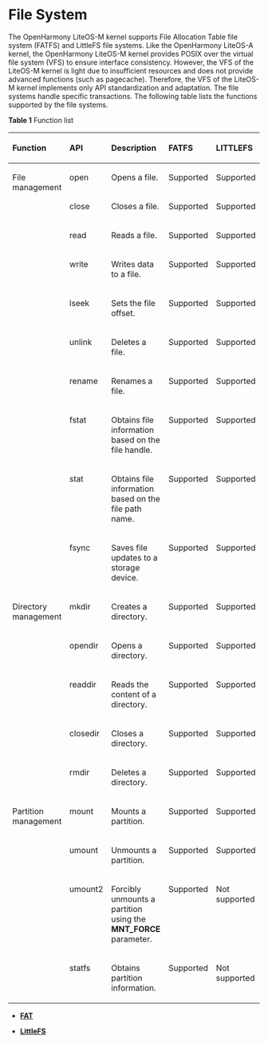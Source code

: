 # File System<a name="EN-US_TOPIC_0000001079036460"></a>

The OpenHarmony LiteOS-M kernel supports File Allocation Table file system \(FATFS\) and LittleFS file systems. Like the OpenHarmony LiteOS-A kernel, the OpenHarmony LiteOS-M kernel provides POSIX over the virtual file system \(VFS\) to ensure interface consistency. However, the VFS of the LiteOS-M kernel is light due to insufficient resources and does not provide advanced functions \(such as pagecache\). Therefore, the VFS of the LiteOS-M kernel implements only API standardization and adaptation. The file systems handle specific transactions. The following table lists the functions supported by the file systems.

**Table  1**  Function list

<a name="table147491853163018"></a>
<table><thead align="left"><tr id="row10807205323013"><th class="cellrowborder" valign="top" width="12.738726127387261%" id="mcps1.2.6.1.1"><p id="p980714539304"><a name="p980714539304"></a><a name="p980714539304"></a>Function</p>
</th>
<th class="cellrowborder" valign="top" width="12.418758124187582%" id="mcps1.2.6.1.2"><p id="p1780715533305"><a name="p1780715533305"></a><a name="p1780715533305"></a>API</p>
</th>
<th class="cellrowborder" valign="top" width="44.605539446055396%" id="mcps1.2.6.1.3"><p id="p18807185316301"><a name="p18807185316301"></a><a name="p18807185316301"></a>Description</p>
</th>
<th class="cellrowborder" valign="top" width="14.87851214878512%" id="mcps1.2.6.1.4"><p id="p12498884271"><a name="p12498884271"></a><a name="p12498884271"></a>FATFS</p>
</th>
<th class="cellrowborder" valign="top" width="15.358464153584642%" id="mcps1.2.6.1.5"><p id="p348021419272"><a name="p348021419272"></a><a name="p348021419272"></a>LITTLEFS</p>
</th>
</tr>
</thead>
<tbody><tr id="row15807135373016"><td class="cellrowborder" rowspan="10" valign="top" width="12.738726127387261%" headers="mcps1.2.6.1.1 "><p id="p13807185311309"><a name="p13807185311309"></a><a name="p13807185311309"></a>File management</p>
</td>
<td class="cellrowborder" valign="top" width="12.418758124187582%" headers="mcps1.2.6.1.2 "><p id="p1844913783415"><a name="p1844913783415"></a><a name="p1844913783415"></a>open</p>
</td>
<td class="cellrowborder" valign="top" width="44.605539446055396%" headers="mcps1.2.6.1.3 "><p id="p1807145320308"><a name="p1807145320308"></a><a name="p1807145320308"></a>Opens a file.</p>
</td>
<td class="cellrowborder" valign="top" width="14.87851214878512%" headers="mcps1.2.6.1.4 "><p id="p349815892714"><a name="p349815892714"></a><a name="p349815892714"></a>Supported</p>
</td>
<td class="cellrowborder" valign="top" width="15.358464153584642%" headers="mcps1.2.6.1.5 "><p id="p114805143273"><a name="p114805143273"></a><a name="p114805143273"></a>Supported</p>
</td>
</tr>
<tr id="row3807145310300"><td class="cellrowborder" valign="top" headers="mcps1.2.6.1.1 "><p id="p14450133710344"><a name="p14450133710344"></a><a name="p14450133710344"></a>close</p>
</td>
<td class="cellrowborder" valign="top" headers="mcps1.2.6.1.2 "><p id="p61801940174715"><a name="p61801940174715"></a><a name="p61801940174715"></a>Closes a file.</p>
</td>
<td class="cellrowborder" valign="top" headers="mcps1.2.6.1.3 "><p id="p124985842719"><a name="p124985842719"></a><a name="p124985842719"></a>Supported</p>
</td>
<td class="cellrowborder" valign="top" headers="mcps1.2.6.1.4 "><p id="p8247202914439"><a name="p8247202914439"></a><a name="p8247202914439"></a>Supported</p>
</td>
</tr>
<tr id="row17983567378"><td class="cellrowborder" valign="top" headers="mcps1.2.6.1.1 "><p id="p1132194016370"><a name="p1132194016370"></a><a name="p1132194016370"></a>read</p>
</td>
<td class="cellrowborder" valign="top" headers="mcps1.2.6.1.2 "><p id="p83859178485"><a name="p83859178485"></a><a name="p83859178485"></a>Reads a file.</p>
</td>
<td class="cellrowborder" valign="top" headers="mcps1.2.6.1.3 "><p id="p124983832712"><a name="p124983832712"></a><a name="p124983832712"></a>Supported</p>
</td>
<td class="cellrowborder" valign="top" headers="mcps1.2.6.1.4 "><p id="p146813284314"><a name="p146813284314"></a><a name="p146813284314"></a>Supported</p>
</td>
</tr>
<tr id="row2997112220379"><td class="cellrowborder" valign="top" headers="mcps1.2.6.1.1 "><p id="p1032940123712"><a name="p1032940123712"></a><a name="p1032940123712"></a>write</p>
</td>
<td class="cellrowborder" valign="top" headers="mcps1.2.6.1.2 "><p id="p176091241485"><a name="p176091241485"></a><a name="p176091241485"></a>Writes data to a file.</p>
</td>
<td class="cellrowborder" valign="top" headers="mcps1.2.6.1.3 "><p id="p194988822715"><a name="p194988822715"></a><a name="p194988822715"></a>Supported</p>
</td>
<td class="cellrowborder" valign="top" headers="mcps1.2.6.1.4 "><p id="p1148041415271"><a name="p1148041415271"></a><a name="p1148041415271"></a>Supported</p>
</td>
</tr>
<tr id="row882312633713"><td class="cellrowborder" valign="top" headers="mcps1.2.6.1.1 "><p id="p1433144063711"><a name="p1433144063711"></a><a name="p1433144063711"></a>lseek</p>
</td>
<td class="cellrowborder" valign="top" headers="mcps1.2.6.1.2 "><p id="p138512964919"><a name="p138512964919"></a><a name="p138512964919"></a>Sets the file offset.</p>
</td>
<td class="cellrowborder" valign="top" headers="mcps1.2.6.1.3 "><p id="p849848182715"><a name="p849848182715"></a><a name="p849848182715"></a>Supported</p>
</td>
<td class="cellrowborder" valign="top" headers="mcps1.2.6.1.4 "><p id="p114801914122716"><a name="p114801914122716"></a><a name="p114801914122716"></a>Supported</p>
</td>
</tr>
<tr id="row1255192920378"><td class="cellrowborder" valign="top" headers="mcps1.2.6.1.1 "><p id="p12211034184314"><a name="p12211034184314"></a><a name="p12211034184314"></a>unlink</p>
</td>
<td class="cellrowborder" valign="top" headers="mcps1.2.6.1.2 "><p id="p625522973712"><a name="p625522973712"></a><a name="p625522973712"></a>Deletes a file.</p>
</td>
<td class="cellrowborder" valign="top" headers="mcps1.2.6.1.3 "><p id="p194989811278"><a name="p194989811278"></a><a name="p194989811278"></a>Supported</p>
</td>
<td class="cellrowborder" valign="top" headers="mcps1.2.6.1.4 "><p id="p1480141419274"><a name="p1480141419274"></a><a name="p1480141419274"></a>Supported</p>
</td>
</tr>
<tr id="row1748513315379"><td class="cellrowborder" valign="top" headers="mcps1.2.6.1.1 "><p id="p6221123412439"><a name="p6221123412439"></a><a name="p6221123412439"></a>rename</p>
</td>
<td class="cellrowborder" valign="top" headers="mcps1.2.6.1.2 "><p id="p14485193113376"><a name="p14485193113376"></a><a name="p14485193113376"></a>Renames a file. </p>
</td>
<td class="cellrowborder" valign="top" headers="mcps1.2.6.1.3 "><p id="p0498178152719"><a name="p0498178152719"></a><a name="p0498178152719"></a>Supported</p>
</td>
<td class="cellrowborder" valign="top" headers="mcps1.2.6.1.4 "><p id="p5480181410274"><a name="p5480181410274"></a><a name="p5480181410274"></a>Supported</p>
</td>
</tr>
<tr id="row14711133314377"><td class="cellrowborder" valign="top" headers="mcps1.2.6.1.1 "><p id="p1622183424312"><a name="p1622183424312"></a><a name="p1622183424312"></a>fstat</p>
</td>
<td class="cellrowborder" valign="top" headers="mcps1.2.6.1.2 "><p id="p47118331374"><a name="p47118331374"></a><a name="p47118331374"></a>Obtains file information based on the file handle.</p>
</td>
<td class="cellrowborder" valign="top" headers="mcps1.2.6.1.3 "><p id="p2049815815270"><a name="p2049815815270"></a><a name="p2049815815270"></a>Supported</p>
</td>
<td class="cellrowborder" valign="top" headers="mcps1.2.6.1.4 "><p id="p114800145275"><a name="p114800145275"></a><a name="p114800145275"></a>Supported</p>
</td>
</tr>
<tr id="row275965713434"><td class="cellrowborder" valign="top" headers="mcps1.2.6.1.1 "><p id="p0760257194311"><a name="p0760257194311"></a><a name="p0760257194311"></a>stat</p>
</td>
<td class="cellrowborder" valign="top" headers="mcps1.2.6.1.2 "><p id="p0760185744315"><a name="p0760185744315"></a><a name="p0760185744315"></a>Obtains file information based on the file path name.</p>
</td>
<td class="cellrowborder" valign="top" headers="mcps1.2.6.1.3 "><p id="p54980817274"><a name="p54980817274"></a><a name="p54980817274"></a>Supported</p>
</td>
<td class="cellrowborder" valign="top" headers="mcps1.2.6.1.4 "><p id="p17480121418275"><a name="p17480121418275"></a><a name="p17480121418275"></a>Supported</p>
</td>
</tr>
<tr id="row1338825534315"><td class="cellrowborder" valign="top" headers="mcps1.2.6.1.1 "><p id="p1138911557439"><a name="p1138911557439"></a><a name="p1138911557439"></a>fsync</p>
</td>
<td class="cellrowborder" valign="top" headers="mcps1.2.6.1.2 "><p id="p11857231165014"><a name="p11857231165014"></a><a name="p11857231165014"></a>Saves file updates to a storage device.</p>
</td>
<td class="cellrowborder" valign="top" headers="mcps1.2.6.1.3 "><p id="p6498178142713"><a name="p6498178142713"></a><a name="p6498178142713"></a>Supported</p>
</td>
<td class="cellrowborder" valign="top" headers="mcps1.2.6.1.4 "><p id="p94801714142720"><a name="p94801714142720"></a><a name="p94801714142720"></a>Supported</p>
</td>
</tr>
<tr id="row14808175393014"><td class="cellrowborder" rowspan="5" valign="top" width="12.738726127387261%" headers="mcps1.2.6.1.1 "><p id="p19808155313303"><a name="p19808155313303"></a><a name="p19808155313303"></a>Directory management</p>
</td>
<td class="cellrowborder" valign="top" width="12.418758124187582%" headers="mcps1.2.6.1.2 "><p id="p19562203615452"><a name="p19562203615452"></a><a name="p19562203615452"></a>mkdir</p>
</td>
<td class="cellrowborder" valign="top" width="44.605539446055396%" headers="mcps1.2.6.1.3 "><p id="p1977064334716"><a name="p1977064334716"></a><a name="p1977064334716"></a>Creates a directory.</p>
</td>
<td class="cellrowborder" valign="top" width="14.87851214878512%" headers="mcps1.2.6.1.4 "><p id="p74982812711"><a name="p74982812711"></a><a name="p74982812711"></a>Supported</p>
</td>
<td class="cellrowborder" valign="top" width="15.358464153584642%" headers="mcps1.2.6.1.5 "><p id="p8480414162713"><a name="p8480414162713"></a><a name="p8480414162713"></a>Supported</p>
</td>
</tr>
<tr id="row179843414459"><td class="cellrowborder" valign="top" headers="mcps1.2.6.1.1 "><p id="p10562113616452"><a name="p10562113616452"></a><a name="p10562113616452"></a>opendir</p>
</td>
<td class="cellrowborder" valign="top" headers="mcps1.2.6.1.2 "><p id="p179816348457"><a name="p179816348457"></a><a name="p179816348457"></a>Opens a directory.</p>
</td>
<td class="cellrowborder" valign="top" headers="mcps1.2.6.1.3 "><p id="p149813816279"><a name="p149813816279"></a><a name="p149813816279"></a>Supported</p>
</td>
<td class="cellrowborder" valign="top" headers="mcps1.2.6.1.4 "><p id="p17480131410276"><a name="p17480131410276"></a><a name="p17480131410276"></a>Supported</p>
</td>
</tr>
<tr id="row6816331134517"><td class="cellrowborder" valign="top" headers="mcps1.2.6.1.1 "><p id="p155621836104517"><a name="p155621836104517"></a><a name="p155621836104517"></a>readdir</p>
</td>
<td class="cellrowborder" valign="top" headers="mcps1.2.6.1.2 "><p id="p198171131194514"><a name="p198171131194514"></a><a name="p198171131194514"></a>Reads the content of a directory.</p>
</td>
<td class="cellrowborder" valign="top" headers="mcps1.2.6.1.3 "><p id="p174981984274"><a name="p174981984274"></a><a name="p174981984274"></a>Supported</p>
</td>
<td class="cellrowborder" valign="top" headers="mcps1.2.6.1.4 "><p id="p1248061492717"><a name="p1248061492717"></a><a name="p1248061492717"></a>Supported</p>
</td>
</tr>
<tr id="row1480855311301"><td class="cellrowborder" valign="top" headers="mcps1.2.6.1.1 "><p id="p1556233618452"><a name="p1556233618452"></a><a name="p1556233618452"></a>closedir</p>
</td>
<td class="cellrowborder" valign="top" headers="mcps1.2.6.1.2 "><p id="p128021415175112"><a name="p128021415175112"></a><a name="p128021415175112"></a>Closes a directory.</p>
</td>
<td class="cellrowborder" valign="top" headers="mcps1.2.6.1.3 "><p id="p194982086279"><a name="p194982086279"></a><a name="p194982086279"></a>Supported</p>
</td>
<td class="cellrowborder" valign="top" headers="mcps1.2.6.1.4 "><p id="p6480214152710"><a name="p6480214152710"></a><a name="p6480214152710"></a>Supported</p>
</td>
</tr>
<tr id="row10808353153012"><td class="cellrowborder" valign="top" headers="mcps1.2.6.1.1 "><p id="p8563336154511"><a name="p8563336154511"></a><a name="p8563336154511"></a>rmdir</p>
</td>
<td class="cellrowborder" valign="top" headers="mcps1.2.6.1.2 "><p id="p5786174617471"><a name="p5786174617471"></a><a name="p5786174617471"></a>Deletes a directory.</p>
</td>
<td class="cellrowborder" valign="top" headers="mcps1.2.6.1.3 "><p id="p17498148142710"><a name="p17498148142710"></a><a name="p17498148142710"></a>Supported</p>
</td>
<td class="cellrowborder" valign="top" headers="mcps1.2.6.1.4 "><p id="p848021432713"><a name="p848021432713"></a><a name="p848021432713"></a>Supported</p>
</td>
</tr>
<tr id="row680812535306"><td class="cellrowborder" rowspan="4" valign="top" width="12.738726127387261%" headers="mcps1.2.6.1.1 "><p id="p13808125314307"><a name="p13808125314307"></a><a name="p13808125314307"></a>Partition management</p>
</td>
<td class="cellrowborder" valign="top" width="12.418758124187582%" headers="mcps1.2.6.1.2 "><p id="p1244416484610"><a name="p1244416484610"></a><a name="p1244416484610"></a>mount</p>
</td>
<td class="cellrowborder" valign="top" width="44.605539446055396%" headers="mcps1.2.6.1.3 "><p id="p1312794814473"><a name="p1312794814473"></a><a name="p1312794814473"></a>Mounts a partition.</p>
</td>
<td class="cellrowborder" valign="top" width="14.87851214878512%" headers="mcps1.2.6.1.4 "><p id="p1849878112714"><a name="p1849878112714"></a><a name="p1849878112714"></a>Supported</p>
</td>
<td class="cellrowborder" valign="top" width="15.358464153584642%" headers="mcps1.2.6.1.5 "><p id="p15480111452717"><a name="p15480111452717"></a><a name="p15480111452717"></a>Supported</p>
</td>
</tr>
<tr id="row1275526194617"><td class="cellrowborder" valign="top" headers="mcps1.2.6.1.1 "><p id="p77561265464"><a name="p77561265464"></a><a name="p77561265464"></a>umount</p>
</td>
<td class="cellrowborder" valign="top" headers="mcps1.2.6.1.2 "><p id="p1275610616466"><a name="p1275610616466"></a><a name="p1275610616466"></a>Unmounts a partition.</p>
</td>
<td class="cellrowborder" valign="top" headers="mcps1.2.6.1.3 "><p id="p649819872719"><a name="p649819872719"></a><a name="p649819872719"></a>Supported</p>
</td>
<td class="cellrowborder" valign="top" headers="mcps1.2.6.1.4 "><p id="p3480714132712"><a name="p3480714132712"></a><a name="p3480714132712"></a>Supported</p>
</td>
</tr>
<tr id="row11601915134614"><td class="cellrowborder" valign="top" headers="mcps1.2.6.1.1 "><p id="p121601615164614"><a name="p121601615164614"></a><a name="p121601615164614"></a>umount2</p>
</td>
<td class="cellrowborder" valign="top" headers="mcps1.2.6.1.2 "><p id="p171607155464"><a name="p171607155464"></a><a name="p171607155464"></a>Forcibly unmounts a partition using the <strong id="b172144710378"><a name="b172144710378"></a><a name="b172144710378"></a>MNT_FORCE</strong> parameter.</p>
</td>
<td class="cellrowborder" valign="top" headers="mcps1.2.6.1.3 "><p id="p5498178112713"><a name="p5498178112713"></a><a name="p5498178112713"></a>Supported</p>
</td>
<td class="cellrowborder" valign="top" headers="mcps1.2.6.1.4 "><p id="p0480141442714"><a name="p0480141442714"></a><a name="p0480141442714"></a>Not supported</p>
</td>
</tr>
<tr id="row713261764616"><td class="cellrowborder" valign="top" headers="mcps1.2.6.1.1 "><p id="p1133171734610"><a name="p1133171734610"></a><a name="p1133171734610"></a>statfs</p>
</td>
<td class="cellrowborder" valign="top" headers="mcps1.2.6.1.2 "><p id="p1813311174468"><a name="p1813311174468"></a><a name="p1813311174468"></a>Obtains partition information.</p>
</td>
<td class="cellrowborder" valign="top" headers="mcps1.2.6.1.3 "><p id="p349917817278"><a name="p349917817278"></a><a name="p349917817278"></a>Supported</p>
</td>
<td class="cellrowborder" valign="top" headers="mcps1.2.6.1.4 "><p id="p548112141279"><a name="p548112141279"></a><a name="p548112141279"></a>Not supported</p>
</td>
</tr>
</tbody>
</table>

-   **[FAT](kernel-mini-extend-file-fat.md)**  

-   **[LittleFS](kernel-mini-extend-file-lit.md)**  


